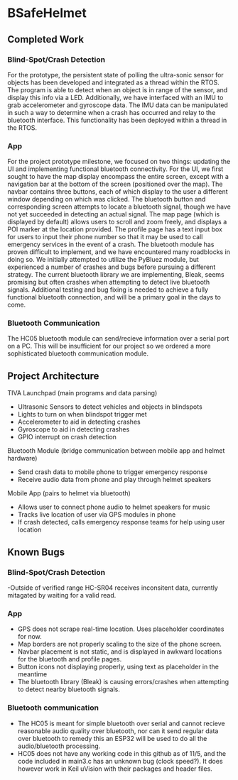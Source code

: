 # BSafeHelmet

## Completed Work

### Blind-Spot/Crash Detection
For the prototype, the persistent state of polling the ultra-sonic sensor for objects has been developed and integrated as a thread within the RTOS. The program is able to detect when an object is in range of the sensor, and display this info via a LED. Additionally, we have interfaced with an IMU to grab accelerometer and gyroscope data. The IMU data can be manipulated in such a way to determine when a crash has occurred and relay to the bluetooth interface. This functionality has been deployed within a thread in the RTOS.

### App
For the project prototype milestone, we focused on two things: updating the UI and implementing functional bluetooth connectivity. For the UI, we first sought to have the map display encompass the entire screen, except with a navigation bar at the bottom of the screen (positioned over the map). The navbar contains three buttons, each of which display to the user a different window depending on which was clicked. The bluetooth button and corresponding screen attempts to locate a bluetooth signal, though we have not yet succeeded in detecting an actual signal. The map page (which is displayed by default) allows users to scroll and zoom freely, and displays a POI marker at the location provided. The profile page has a text input box for users to input their phone number so that it may be used to call emergency services in the event of a crash. The bluetooth module has proven difficult to implement, and we have encountered many roadblocks in doing so. We initially attempted to utilize the PyBluez module, but experienced a number of crashes and bugs before pursuing a different strategy. The current bluetooth library we are implementing, Bleak, seems promising but often crashes when attempting to detect live bluetooth signals. Additional testing and bug fixing is needed to achieve a fully functional bluetooth connection, and will be a primary goal in the days to come.

### Bluetooth Communication
The HC05 bluetooth module can send/recieve information over a serial port on a PC. This will be insufficient for our project so we ordered a more sophisticated bluetooth communication module.


## Project Architecture

TIVA Launchpad (main programs and data parsing)
- Ultrasonic Sensors to detect vehicles and objects in blindspots
- Lights to turn on when blindspot trigger met
- Accelerometer to aid in detecting crashes
- Gyroscope to aid in detecting crashes
- GPIO interrupt on crash detection
  
Bluetooth Module (bridge communication between mobile app and helmet hardware)
- Send crash data to mobile phone to trigger emergency response
- Receive audio data from phone and play through helmet speakers

Mobile App (pairs to helmet via bluetooth)
- Allows user to connect phone audio to helmet speakers for music
- Tracks live location of user via GPS modules in phone
- If crash detected, calls emergency response teams for help using user location


## Known Bugs
### Blind-Spot/Crash Detection
-Outside of verified range HC-SR04 receives inconsitent data, currently mitagated by waiting for a valid read. 

### App
- GPS does not scrape real-time location. Uses placeholder coordinates for now.
- Map borders are not properly scaling to the size of the phone screen.
- Navbar placement is not static, and is displayed in awkward locations for the bluetooth and profile pages.
- Button icons not displaying properly, using text as placeholder in the meantime
- The bluetooth library (Bleak) is causing errors/crashes when attempting to detect nearby bluetooth signals.

### Bluetooth communication
- The HC05 is meant for simple bluetooth over serial and cannot recieve reasonable audio quality over bluetooth, nor can it send regular data over bluetooth to remedy this an ESP32 will be used to do all the audio/bluetooth processing.
- HC05 does not have any working code in this github as of 11/5, and the code included in main3.c has an unknown bug (clock speed?). It does however work in Keil uVision with their packages and header files. 
